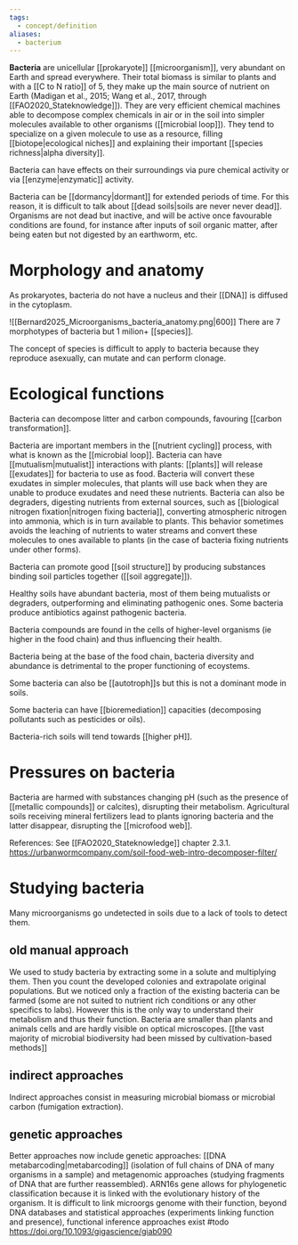 ```yaml
---
tags:
  - concept/definition
aliases:
  - bacterium
---
```

**Bacteria** are unicellular [[prokaryote]] [[microorganism]], very abundant on Earth and spread everywhere. Their total biomass is similar to plants and with a [[C to N ratio]] of 5, they make up the main source of nutrient on Earth (Madigan et al., 2015; Wang et al., 2017, through [[FAO2020_Stateknowledge]]). 
They are very efficient chemical machines able to decompose complex chemicals in air or in the soil into simpler molecules available to other organisms ([[microbial loop]]). They tend to specialize on a given molecule to use as a resource, filling [[biotope|ecological niches]] and explaining their important [[species richness|alpha diversity]]. 

Bacteria can have effects on their surroundings via pure chemical activity or via [[enzyme|enzymatic]] activity.

Bacteria can be [[dormancy|dormant]] for extended periods of time. For this reason, it is difficult to talk about [[dead soils|soils are never never dead]]. Organisms are not dead but inactive, and will be active once favourable conditions are found, for instance after inputs of soil organic matter, after being eaten but not digested by an earthworm, etc.
# Morphology and anatomy
As prokaryotes, bacteria do not have a nucleus and their [[DNA]] is diffused in the cytoplasm.


![[Bernard2025_Microorganisms_bacteria_anatomy.png|600]]
There are 7 morphotypes of bacteria but 1 milion+ [[species]].

The concept of species is difficult to apply to bacteria because they reproduce asexually, can mutate and can perform clonage.
# Ecological functions
Bacteria can decompose litter and carbon compounds, favouring [[carbon transformation]].

Bacteria are important members in the [[nutrient cycling]] process, with what is known as the [[microbial loop]]. Bacteria can have [[mutualism|mutualist]] interactions with plants: [[plants]] will release [[exudates]] for bacteria to use as food. Bacteria will convert these exudates in simpler molecules, that plants will use back when they are unable to produce exudates and need these nutrients. 
Bacteria can also be degraders, digesting nutrients from external sources, such as [[biological nitrogen fixation|nitrogen fixing bacteria]], converting atmospheric nitrogen into ammonia, which is in turn available to plants.
This behavior sometimes avoids the leaching of nutrients to water streams and convert these molecules to ones available to plants (in the case of bacteria fixing nutrients under other forms).

Bacteria can promote good [[soil structure]] by producing substances binding soil particles together ([[soil aggregate]]).

Healthy soils have abundant bacteria, most of them being mutualists or degraders, outperforming and eliminating pathogenic ones. Some bacteria produce antibiotics against pathogenic bacteria.

Bacteria compounds are found in the cells of higher-level organisms (ie higher in the food chain) and thus influencing their health.

Bacteria being at the base of the food chain, bacteria diversity and abundance is detrimental to the proper functioning of ecoystems.

Some bacteria can also be [[autotroph]]s but this is not a dominant mode in soils.

Some bacteria can have [[bioremediation]] capacities (decomposing pollutants such as pesticides or oils).

Bacteria-rich soils will tend towards [[higher pH]].

# Pressures on bacteria
Bacteria are harmed with substances changing pH (such as the presence of [[metallic compounds]] or calcites), disrupting their metabolism.
Agricultural soils receiving mineral fertilizers lead to plants ignoring bacteria and the latter disappear, disrupting the [[microfood web]].

References:
See [[FAO2020_Stateknowledge]] chapter 2.3.1.
https://urbanwormcompany.com/soil-food-web-intro-decomposer-filter/

# Studying bacteria
Many microorganisms go undetected in soils due to a lack of tools to detect them.
## old manual approach
We used to study bacteria by extracting some in a solute and multiplying them. Then you count the developed colonies and extrapolate original populations. But we noticed only a fraction of the existing bacteria can be farmed (some are not suited to nutrient rich conditions or any other specifics to labs). However this is the only way to understand their metabolism and thus their function.
Bacteria are smaller than plants and animals cells and are hardly visible on optical microscopes.
[[the vast majority of microbial biodiversity had been missed by cultivation-based methods]]
## indirect approaches
Indirect approaches consist in measuring microbial biomass or microbial carbon (fumigation extraction).
## genetic approaches
Better approaches now include genetic approaches: [[DNA metabarcoding|metabarcoding]] (isolation of full chains of DNA of many organisms in a sample) and metagenomic approaches (studying fragments of DNA that are further reassembled).
ARN16s gene allows for phylogenetic classification because it is linked with the evolutionary history of the organism.
It is difficult to link microorgs genome with their function, beyond DNA databases and statistical approaches (experiments linking function and presence), functional inference approaches exist #todo  https://doi.org/10.1093/gigascience/giab090